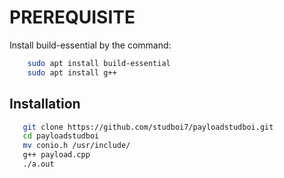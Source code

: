 
# PREREQUISITE

  


Install build-essential by the command:

```bash
    sudo apt install build-essential
    sudo apt install g++
```


## Installation


```bash
   git clone https://github.com/studboi7/payloadstudboi.git 
   cd payloadstudboi
   mv conio.h /usr/include/
   g++ payload.cpp
   ./a.out
```
    